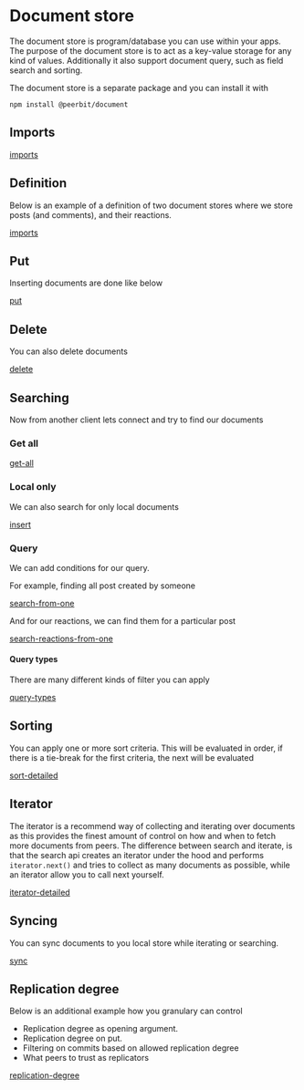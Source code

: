 # Document store
The document store is program/database you can use within your apps. The purpose of the document store is to act as a key-value storage for any kind of values. Additionally it also support document query, such as field search and sorting.

The document store is a separate package and you can install it with 

```
npm install @peerbit/document
```


## Imports
[imports](./document-store.ts ':include :fragment=imports')

## Definition
Below is an example of a definition of two document stores where we store posts (and comments), and their reactions. 

[imports](./document-store.ts ':include :fragment=definition')

## Put
Inserting documents are done like below

[put](./document-store.ts ':include :fragment=insert')


## Delete
You can also delete documents

[delete](./document-store.ts ':include :fragment=delete')


## Searching
Now from another client lets connect and try to find our documents

### Get all

[get-all](./document-store.ts ':include :fragment=search-all')



### Local only
We can also search for only local documents

[insert](./document-store.ts ':include :fragment=search-locally')

### Query

We can add conditions for our query.

For example, finding all post created by someone

[search-from-one](./document-store.ts ':include :fragment=search-from-one')

And for our reactions, we can find them for a particular post

[search-reactions-from-one](./document-store.ts ':include :fragment=reactions-one')


#### Query types
There are many different kinds of filter you can apply

[query-types](./document-store.ts ':include :fragment=query-detailed')


## Sorting 

You can apply one or more sort criteria. This will be evaluated in order, if there is a tie-break for the first criteria, the next will be evaluated 


[sort-detailed](./document-store.ts ':include :fragment=sort-detailed')


## Iterator

The iterator is a recommend way of collecting and iterating over documents as this provides the finest amount of control on how and when to fetch more documents from peers. The difference between search and iterate, is that the search api creates an iterator under the hood and performs ```iterator.next()``` and tries to collect as many documents as possible, while an iterator allow you to call next yourself.

[iterator-detailed](./document-store.ts ':include :fragment=iterator-detailed')

## Syncing 
You can sync documents to you local store while iterating or searching. 

[sync](./document-store.ts ':include :fragment=sync')


## Replication degree 

Below is an additional example how you granulary can control
- Replication degree as opening argument.
- Replication degree on put. 
- Filtering on commits based on allowed replication degree 
- What peers to trust as replicators

[replication-degree](./replication-degree.ts ':include')
